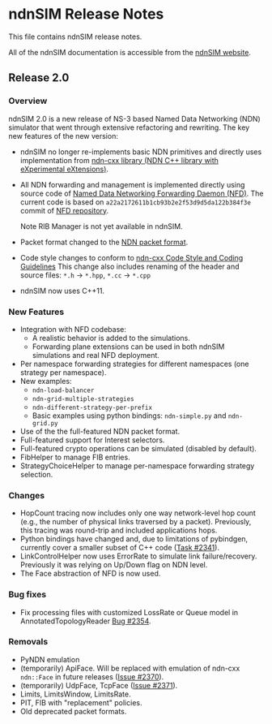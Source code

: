 ndnSIM Release Notes
====================

This file contains ndnSIM release notes.

All of the ndnSIM documentation is accessible from the [ndnSIM website](http://ndnsim.net).

Release 2.0
-----------

### Overview

ndnSIM 2.0 is a new release of NS-3 based Named Data Networking (NDN) simulator that went
through extensive refactoring and rewriting. The key new features of the new version:

- ndnSIM no longer re-implements basic NDN primitives and directly uses implementation from
  [ndn-cxx library (NDN C++ library with eXperimental eXtensions)](http://named-data.net/doc/ndn-cxx/).

- All NDN forwarding and management is implemented directly using source code of
  [Named Data Networking Forwarding Daemon (NFD)](http://named-data.net/doc/NFD/).  The
  current code is based on `a22a2172611b1cb93b2e2f53d9d5da122b384f3e` commit of
  [NFD repository](https://github.com/named-data/NFD/tree/a22a2172611b1cb93b2e2f53d9d5da122b384f3e).

  Note RIB Manager is not yet available in ndnSIM.

* Packet format changed to the [NDN packet format](http://named-data.net/doc/ndn-tlv/).

* Code style changes to conform to
  [ndn-cxx Code Style and Coding Guidelines](http://named-data.net/doc/ndn-cxx/current/code-style.html)
  This change also includes renaming of the header and source files: `*.h` -> `*.hpp`, `*.cc` -> `*.cpp`

* ndnSIM now uses C++11.

### New Features

- Integration with NFD codebase:
  - A realistic behavior is added to the simulations.
  - Forwarding plane extensions can be used in both ndnSIM simulations and real NFD deployment.
- Per namespace forwarding strategies for different namespaces (one strategy per namespace).
- New examples:
  * `ndn-load-balancer`
  * `ndn-grid-multiple-strategies`
  * `ndn-different-strategy-per-prefix`
  * Basic examples using python bindings: `ndn-simple.py` and `ndn-grid.py`
- Use of the the full-featured NDN packet format.
- Full-featured support for Interest selectors.
- Full-featured crypto operations can be simulated (disabled by default).
- FibHelper to manage FIB entries.
- StrategyChoiceHelper to manage per-namespace forwarding strategy selection.

### Changes

- HopCount tracing now includes only one way network-level hop count (e.g., the number of
  physical links traversed by a packet).  Previously, this tracing was round-trip and included
  applications hops.
- Python bindings have changed and, due to limitations of pybindgen, currently cover a smaller
  subset of C++ code
  ([Task #2341](http://redmine.named-data.net/issues/2341)).
- LinkControlHelper now uses ErrorRate to simulate link failure/recovery.  Previously it was
  relying on Up/Down flag on NDN level.
- The Face abstraction of NFD is now used.

### Bug fixes

- Fix processing files with customized LossRate or Queue model in AnnotatedTopologyReader
  [Bug #2354](http://redmine.named-data.net/issues/2354).

### Removals

- PyNDN emulation
- (temporarily) ApiFace. Will be replaced with emulation of ndn-cxx `ndn::Face` in future releases
  ([Issue #2370](http://redmine.named-data.net/issues/2370)).
- (temporarily) UdpFace, TcpFace
  ([Issue #2371](http://redmine.named-data.net/issues/2371)).
- Limits, LimitsWindow, LimitsRate.
- PIT, FIB with "replacement" policies.
- Old deprecated packet formats.
